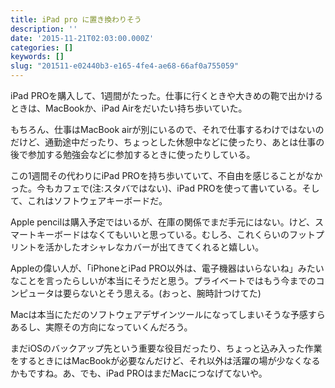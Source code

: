 ```yaml
---
title: iPad pro に置き換わりそう
description: ''
date: '2015-11-21T02:03:00.000Z'
categories: []
keywords: []
slug: "201511-e02440b3-e165-4fe4-ae68-66af0a755059"
---
```

iPad PROを購入して、1週間がたった。仕事に行くときや大きめの鞄で出かけるときは、MacBookか、iPad Airをだいたい持ち歩いていた。

もちろん、仕事はMacBook airが別にいるので、それで仕事するわけではないのだけど、通勤途中だったり、ちょっとした休憩中などに使ったり、あとは仕事の後で参加する勉強会などに参加するときに使ったりしている。

この1週間その代わりにiPad PROを持ち歩いていて、不自由を感じることがなかった。今もカフェで(注:スタバではない)、iPad PROを使って書いている。そして、これはソフトウェアキーボードだ。

Apple pencilは購入予定ではいるが、在庫の関係でまだ手元にはない。けど、スマートキーボードはなくてもいいと思っている。むしろ、これくらいのフットプリントを活かしたオシャレなカバーが出てきてくれると嬉しい。

Appleの偉い人が、「iPhoneとiPad PRO以外は、電子機器はいらないね」みたいなことを言ったらしいが本当にそうだと思う。プライベートではもう今までのコンピュータは要らないとそう思える。(おっと、腕時計つけてた)

Macは本当にただのソフトウェアデザインツールになってしまいそうな予感すらあるし、実際その方向になっていくんだろう。

まだiOSのバックアップ先という重要な役目だったり、ちょっと込み入った作業をするときにはMacBookが必要なんだけど、それ以外は活躍の場が少なくなるかもですね。あ、でも、iPad PROはまだMacにつなげてないや。